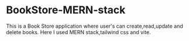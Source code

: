 # BookStore-MERN-stack
This is a Book Store application where user's can create,read,update and delete books. Here I used MERN stack,tailwind css and vite.
